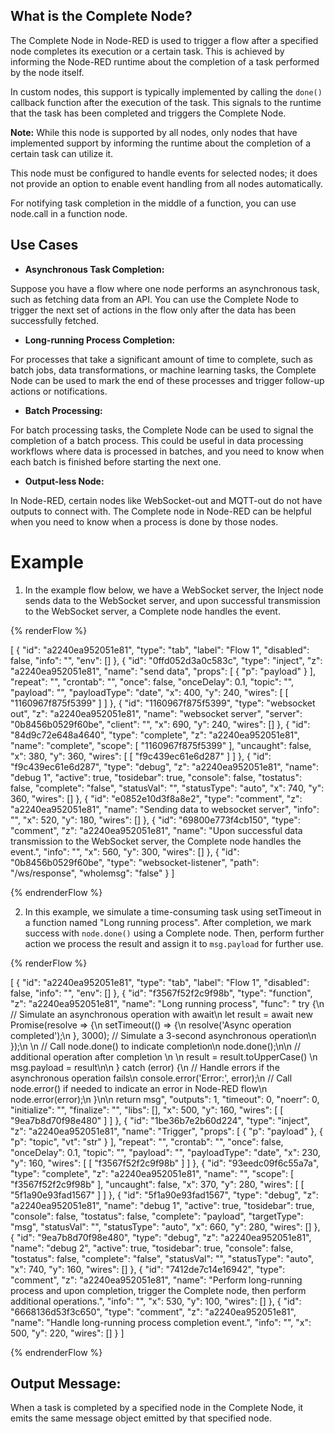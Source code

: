 ## What is the Complete Node?

The Complete Node in Node-RED is used to trigger a flow after a specified node completes its execution or a certain task. This is achieved by informing the Node-RED runtime about the completion of a task performed by the node itself.

In custom nodes, this support is typically implemented by calling the `done()` callback function after the execution of the task. This signals to the runtime that the task has been completed and triggers the Complete Node.

**Note:** While this node is supported by all nodes, only nodes that have implemented support by informing the runtime about the completion of a certain task can utilize it.

This node must be configured to handle events for selected nodes; it does not provide an option to enable event handling from all nodes automatically.

For notifying task completion in the middle of a function, you can use node.call in a function node.


## Use Cases

- **Asynchronous Task Completion:**

Suppose you have a flow where one node performs an asynchronous task, such as fetching data from an API. You can use the Complete Node to trigger the next set of actions in the flow only after the data has been successfully fetched.

- **Long-running Process Completion:**

For processes that take a significant amount of time to complete, such as batch jobs, data transformations, or machine learning tasks, the Complete Node can be used to mark the end of these processes and trigger follow-up actions or notifications.

- **Batch Processing:**

For batch processing tasks, the Complete Node can be used to signal the completion of a batch process. This could be useful in data processing workflows where data is processed in batches, and you need to know when each batch is finished before starting the next one.

- **Output-less Node:**

In Node-RED, certain nodes like WebSocket-out and MQTT-out do not have outputs to connect with. The Complete node in Node-RED can be helpful when you need to know when a process is done by those nodes.

# Example

1. In the example flow below, we have a WebSocket server, the Inject node sends data to the WebSocket server, and upon successful transmission to the WebSocket server, a Complete node handles the event.

{% renderFlow %}

[
    {
        "id": "a2240ea952051e81",
        "type": "tab",
        "label": "Flow 1",
        "disabled": false,
        "info": "",
        "env": []
    },
    {
        "id": "0ffd052d3a0c583c",
        "type": "inject",
        "z": "a2240ea952051e81",
        "name": "send data",
        "props": [
            {
                "p": "payload"
            }
        ],
        "repeat": "",
        "crontab": "",
        "once": false,
        "onceDelay": 0.1,
        "topic": "",
        "payload": "",
        "payloadType": "date",
        "x": 400,
        "y": 240,
        "wires": [
            [
                "1160967f875f5399"
            ]
        ]
    },
    {
        "id": "1160967f875f5399",
        "type": "websocket out",
        "z": "a2240ea952051e81",
        "name": "websocket server",
        "server": "0b8456b0529f60be",
        "client": "",
        "x": 690,
        "y": 240,
        "wires": []
    },
    {
        "id": "84d9c72e648a4640",
        "type": "complete",
        "z": "a2240ea952051e81",
        "name": "complete",
        "scope": [
            "1160967f875f5399"
        ],
        "uncaught": false,
        "x": 380,
        "y": 360,
        "wires": [
            [
                "f9c439ec61e6d287"
            ]
        ]
    },
    {
        "id": "f9c439ec61e6d287",
        "type": "debug",
        "z": "a2240ea952051e81",
        "name": "debug 1",
        "active": true,
        "tosidebar": true,
        "console": false,
        "tostatus": false,
        "complete": "false",
        "statusVal": "",
        "statusType": "auto",
        "x": 740,
        "y": 360,
        "wires": []
    },
    {
        "id": "e0852e10d3f8a8e2",
        "type": "comment",
        "z": "a2240ea952051e81",
        "name": "Sending data to websocket server",
        "info": "",
        "x": 520,
        "y": 180,
        "wires": []
    },
    {
        "id": "69800e773f4cb150",
        "type": "comment",
        "z": "a2240ea952051e81",
        "name": "Upon successful data transmission to the WebSocket server, the Complete node handles the event.",
        "info": "",
        "x": 560,
        "y": 300,
        "wires": []
    },
    {
        "id": "0b8456b0529f60be",
        "type": "websocket-listener",
        "path": "/ws/response",
        "wholemsg": "false"
    }
]

{% endrenderFlow %}

2. In this example, we simulate a time-consuming task using setTimeout in a function named "Long running process". After completion, we mark success with `node.done()` using a Complete node. Then, perform further action we process the result and assign it to `msg.payload` for further use.

{% renderFlow %}

[
    {
        "id": "a2240ea952051e81",
        "type": "tab",
        "label": "Flow 1",
        "disabled": false,
        "info": "",
        "env": []
    },
    {
        "id": "f3567f52f2c9f98b",
        "type": "function",
        "z": "a2240ea952051e81",
        "name": "Long running process",
        "func": " try {\n        // Simulate an asynchronous operation with await\n        let result = await new Promise(resolve => {\n            setTimeout(() => {\n                resolve('Async operation completed');\n            }, 3000); // Simulate a 3-second asynchronous operation\n        });\n        \n        // Call node.done() to indicate completion\n        node.done();\n\n    // additional operation after completion \n       \n     result = result.toUpperCase()   \n     msg.payload = result\n\n    } catch (error) {\n        // Handle errors if the asynchronous operation fails\n        console.error('Error:', error);\n        // Call node.error() if needed to indicate an error in Node-RED flow\n        node.error(error);\n    }\n\n    return msg",
        "outputs": 1,
        "timeout": 0,
        "noerr": 0,
        "initialize": "",
        "finalize": "",
        "libs": [],
        "x": 500,
        "y": 160,
        "wires": [
            [
                "9ea7b8d70f98e480"
            ]
        ]
    },
    {
        "id": "1be36b7e2b60d224",
        "type": "inject",
        "z": "a2240ea952051e81",
        "name": "Trigger",
        "props": [
            {
                "p": "payload"
            },
            {
                "p": "topic",
                "vt": "str"
            }
        ],
        "repeat": "",
        "crontab": "",
        "once": false,
        "onceDelay": 0.1,
        "topic": "",
        "payload": "",
        "payloadType": "date",
        "x": 230,
        "y": 160,
        "wires": [
            [
                "f3567f52f2c9f98b"
            ]
        ]
    },
    {
        "id": "93eedc09f6c55a7a",
        "type": "complete",
        "z": "a2240ea952051e81",
        "name": "",
        "scope": [
            "f3567f52f2c9f98b"
        ],
        "uncaught": false,
        "x": 370,
        "y": 280,
        "wires": [
            [
                "5f1a90e93fad1567"
            ]
        ]
    },
    {
        "id": "5f1a90e93fad1567",
        "type": "debug",
        "z": "a2240ea952051e81",
        "name": "debug 1",
        "active": true,
        "tosidebar": true,
        "console": false,
        "tostatus": false,
        "complete": "payload",
        "targetType": "msg",
        "statusVal": "",
        "statusType": "auto",
        "x": 660,
        "y": 280,
        "wires": []
    },
    {
        "id": "9ea7b8d70f98e480",
        "type": "debug",
        "z": "a2240ea952051e81",
        "name": "debug 2",
        "active": true,
        "tosidebar": true,
        "console": false,
        "tostatus": false,
        "complete": "false",
        "statusVal": "",
        "statusType": "auto",
        "x": 740,
        "y": 160,
        "wires": []
    },
    {
        "id": "7412de7c14e16942",
        "type": "comment",
        "z": "a2240ea952051e81",
        "name": "Perform long-running process and upon completion, trigger the Complete node, then perform additional operations.",
        "info": "",
        "x": 530,
        "y": 100,
        "wires": []
    },
    {
        "id": "6668136d53f3c650",
        "type": "comment",
        "z": "a2240ea952051e81",
        "name": "Handle long-running process completion event.",
        "info": "",
        "x": 500,
        "y": 220,
        "wires": []
    }
]

{% endrenderFlow %}

## Output Message:

When a task is completed by a specified node in the Complete Node, it emits the same message object emitted by that specified node.
